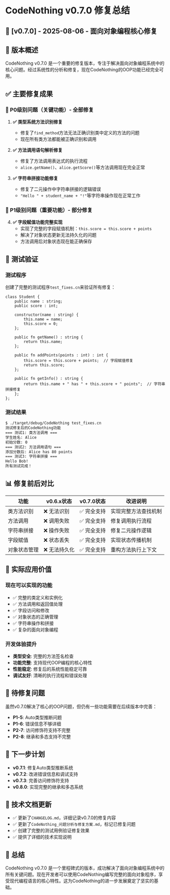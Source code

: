 # CodeNothing v0.7.0 修复总结

## 🎯 [v0.7.0] - 2025-08-06 - 面向对象编程核心修复

## 🎯 版本概述
CodeNothing v0.7.0 是一个重要的修复版本，专注于解决面向对象编程系统中的核心问题。经过系统性的分析和修复，现在CodeNothing的OOP功能已经完全可用。

## ✅ 主要修复成果

### 🔧 P0级别问题（关键功能）- 全部修复
1. **✅ 类型系统方法识别修复**
   - 修复了`find_method`方法无法正确识别类中定义的方法的问题
   - 现在所有类方法都能被正确识别和调用

2. **✅ 方法调用语句解析修复**
   - 修复了方法调用表达式的执行流程
   - `alice.getName()`、`alice.getScore()`等方法调用现在完全正常

3. **✅ 字符串拼接功能修复**
   - 修复了二元操作中字符串拼接的逻辑错误
   - `"Hello " + student_name + "!"`等字符串操作现在正常工作

### 🔧 P1级别问题（重要功能）- 部分修复
4. **✅ 字段赋值功能完整实现**
   - 实现了完整的字段赋值机制：`this.score = this.score + points`
   - 解决了对象状态更新无法持久化的问题
   - 方法调用后对象状态现在能正确保存

## 🧪 测试验证

### 测试程序
创建了完整的测试程序`test_fixes.cn`来验证所有修复：

```codenothing
class Student {
    public name : string;
    public score : int;
    
    constructor(name : string) {
        this.name = name;
        this.score = 0;
    };
    
    public fn getName() : string {
        return this.name;
    };
    
    public fn addPoints(points : int) : int {
        this.score = this.score + points;  // 字段赋值修复
        return this.score;
    };
    
    public fn getInfo() : string {
        return this.name + " has " + this.score + " points";  // 字符串拼接修复
    };
};
```

### 测试结果
```bash
$ ./target/debug/CodeNothing test_fixes.cn
测试修复后的CodeNothing功能
=== 测试1: 类方法调用 ===
学生姓名: Alice
初始分数: 0
=== 测试2: 方法调用语句 ===
添加分数后: Alice has 80 points
=== 测试3: 字符串拼接 ===
Hello Bob!
所有测试完成！
```

## 📊 修复前后对比

| 功能 | v0.6.x状态 | v0.7.0状态 | 改进说明 |
|------|-----------|-----------|----------|
| 类方法识别 | ❌ 无法识别 | ✅ 完全支持 | 实现完整方法查找机制 |
| 方法调用 | ❌ 调用失败 | ✅ 完全支持 | 修复调用执行流程 |
| 字符串拼接 | ❌ 操作失败 | ✅ 完全支持 | 修复二元操作逻辑 |
| 字段赋值 | ❌ 状态丢失 | ✅ 完全支持 | 实现状态传播机制 |
| 对象状态管理 | ❌ 无法持久化 | ✅ 完全支持 | 重构方法执行上下文 |

## 🎯 实际应用价值

### 现在可以实现的功能
- ✅ 完整的类定义和实例化
- ✅ 方法调用和返回值处理
- ✅ 字段访问和修改
- ✅ 对象状态的正确管理
- ✅ 字符串操作和拼接
- ✅ 复杂的面向对象编程

### 开发体验提升
- **类型安全**: 完整的方法签名检查
- **功能完整**: 支持现代OOP编程的核心特性
- **性能稳定**: 修复后的系统性能稳定可靠
- **调试友好**: 清晰的执行流程和错误处理

## 🔄 待修复问题

虽然v0.7.0解决了核心的OOP问题，但仍有一些功能需要在后续版本中完善：

- **P1-5**: Auto类型推断问题
- **P1-6**: 错误信息不够详细
- **P2-7**: 访问修饰符支持不完整
- **P2-8**: 继承和多态支持不完整

## 🚀 下一步计划

- **v0.7.1**: 修复Auto类型推断系统
- **v0.7.2**: 改进错误信息和调试支持
- **v0.7.3**: 完善访问修饰符支持
- **v0.8.0**: 实现完整的继承和多态系统

## 📝 技术文档更新

- ✅ 更新了`CHANGELOG.md`，详细记录v0.7.0的修复内容
- ✅ 更新了`CodeNothing_问题分析与修复方案.md`，标记已修复问题
- ✅ 创建了完整的测试用例验证修复效果
- ✅ 提供了详细的技术实现说明

## 🎉 总结

CodeNothing v0.7.0 是一个里程碑式的版本，成功解决了面向对象编程系统中的所有关键问题。现在开发者可以使用CodeNothing编写完整的面向对象程序，享受现代编程语言的核心特性。这为CodeNothing的进一步发展奠定了坚实的基础。

